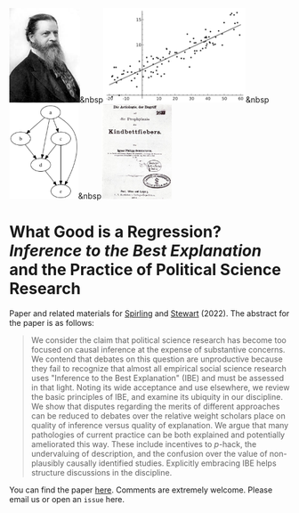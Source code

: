 
<img src="peirce.jpg" alt="Peirce" height="170"/>&nbsp<img src="regress.png" alt="Regression" height="170"/>&nbsp<img src="DAG.png" alt="dag" height="170"/>&nbsp<img src="semmelweis.jpg" alt="semmelweis" height="170"/>


# What Good is a Regression? *Inference to the Best Explanation* and the Practice of Political Science Research

Paper and related materials for  [Spirling](http://arthurspirling.org/) and [Stewart](https://scholar.princeton.edu/bstewart/home) (2022). The abstract for the paper is as follows:

> We consider the claim that political science research has become too focused on causal inference at the expense of substantive concerns.  We contend that debates on this question are unproductive because they fail to recognize that almost all empirical social science research uses "Inference to the Best Explanation" (IBE) and must be assessed in that light. Noting its wide acceptance and use elsewhere, we review the basic principles of IBE, and examine its ubiquity in our discipline. We show that disputes regarding the merits of different approaches can be reduced to debates over the relative weight scholars place on quality of inference versus quality of explanation. We argue that many pathologies of current practice can be both explained and potentially ameliorated this way. These include incentives to *p*-hack, the undervaluing of description, and the confusion over the value of non-plausibly causally identified studies. Explicitly embracing IBE helps structure discussions in the discipline.

You can find the paper [here](https://github.com/ArthurSpirling/InferenceToTheBestExplanation/blob/main/Spirling_Stewart_WhatGoodisARegression.pdf). Comments are extremely welcome. Please email us or open an `issue` here. 

